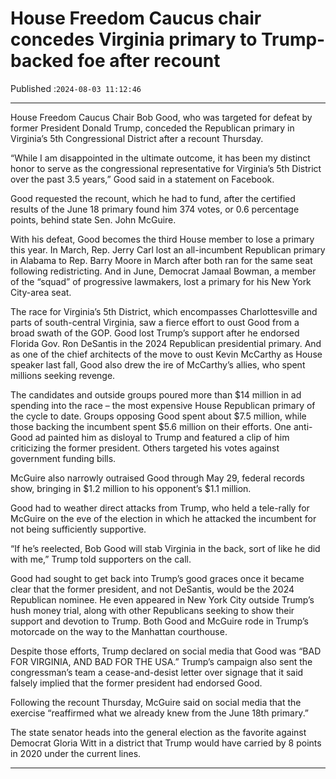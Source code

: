# House Freedom Caucus chair concedes Virginia primary to Trump-backed foe after recount

Published :`2024-08-03 11:12:46`

---

House Freedom Caucus Chair Bob Good, who was targeted for defeat by former President Donald Trump, conceded the Republican primary in Virginia’s 5th Congressional District after a recount Thursday.

“While I am disappointed in the ultimate outcome, it has been my distinct honor to serve as the congressional representative for Virginia’s 5th District over the past 3.5 years,” Good said in a statement on Facebook.

Good requested the recount, which he had to fund, after the certified results of the June 18 primary found him 374 votes, or 0.6 percentage points, behind state Sen. John McGuire.

With his defeat, Good becomes the third House member to lose a primary this year. In March, Rep. Jerry Carl lost an all-incumbent Republican primary in Alabama to Rep. Barry Moore in March after both ran for the same seat following redistricting. And in June, Democrat Jamaal Bowman, a member of the “squad” of progressive lawmakers, lost a primary for his New York City-area seat.

The race for Virginia’s 5th District, which encompasses Charlottesville and parts of south-central Virginia, saw a fierce effort to oust Good from a broad swath of the GOP. Good lost Trump’s support after he endorsed Florida Gov. Ron DeSantis in the 2024 Republican presidential primary. And as one of the chief architects of the move to oust Kevin McCarthy as House speaker last fall, Good also drew the ire of McCarthy’s allies, who spent millions seeking revenge.

The candidates and outside groups poured more than $14 million in ad spending into the race – the most expensive House Republican primary of the cycle to date. Groups opposing Good spent about $7.5 million, while those backing the incumbent spent $5.6 million on their efforts. One anti-Good ad painted him as disloyal to Trump and featured a clip of him criticizing the former president. Others targeted his votes against government funding bills.

McGuire also narrowly outraised Good through May 29, federal records show, bringing in $1.2 million to his opponent’s $1.1 million.

Good had to weather direct attacks from Trump, who held a tele-rally for McGuire on the eve of the election in which he attacked the incumbent for not being sufficiently supportive.

“If he’s reelected, Bob Good will stab Virginia in the back, sort of like he did with me,” Trump told supporters on the call.

Good had sought to get back into Trump’s good graces once it became clear that the former president, and not DeSantis, would be the 2024 Republican nominee. He even appeared in New York City outside Trump’s hush money trial, along with other Republicans seeking to show their support and devotion to Trump. Both Good and McGuire rode in Trump’s motorcade on the way to the Manhattan courthouse.

Despite those efforts, Trump declared on social media that Good was “BAD FOR VIRGINIA, AND BAD FOR THE USA.” Trump’s campaign also sent the congressman’s team a cease-and-desist letter over signage that it said falsely implied that the former president had endorsed Good.

Following the recount Thursday, McGuire said on social media that the exercise “reaffirmed what we already knew from the June 18th primary.”

The state senator heads into the general election as the favorite against Democrat Gloria Witt in a district that Trump would have carried by 8 points in 2020 under the current lines.

---

